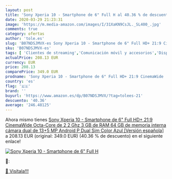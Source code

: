 ```yaml
---
layout: post
title: 'Sony Xperia 10 - Smartphone de 6" Full H al 40.36 % de descuento'
date: 2020-03-29 21:23:31
image: 'https://m.media-amazon.com/images/I/31XaKN9CsJL._SL400_.jpg'
comments: true
category: ofertas
author: 'tole.es'
slug: 'B07NDSJMVX-es Sony Xperia 10 - Smartphone de 6" Full HD+ 21:9 CinemaWide...'
sku: 'B07NDSJMVX-es'
tags: [ 'Clientes de streaming','Comunicación móvil y accesorios','Dispositivos para el streaming','Electrónica','Equipos de audio y Hi-Fi','Informática','Móviles','Móviles y smartphones libres','Tablets','android', ]
actualPrice: 208.13 EUR
currency: EUR
price: 208.13
comparePrice: 349.0 EUR
prodname: 'Sony Xperia 10 - Smartphone de 6" Full HD+ 21:9 CinemaWide  Octa-Core de 2 2 Ghz  3 GB de RAM  64 GB de memoria interna  cámara dual de 13+5 MP  Android P Dual Sim   Color Azul [Versión española]'
country: 'es'
flag: '🇪🇸'
brand: ''
buyurl: 'https://www.amazon.es/dp/B07NDSJMVX/?tag=tolees-21'
descuento: '40.36'
average: '246.48125'
---
```


Ahora mismo tienes [Sony Xperia 10 - Smartphone de 6" Full HD+ 21:9 CinemaWide  Octa-Core de 2 2 Ghz  3 GB de RAM  64 GB de memoria interna  cámara dual de 13+5 MP  Android P Dual Sim   Color Azul [Versión española]](https://www.amazon.es/dp/B07NDSJMVX/?tag=tolees-21) a 208.13 EUR (original: 349.0 EUR) (40.36 %  de descuento) en el siguiente enlace!

[![Sony Xperia 10 - Smartphone de 6" Full H](https://m.media-amazon.com/images/I/31XaKN9CsJL._SL400_.jpg)](https://www.amazon.es/dp/B07NDSJMVX/?tag=tolees-21)

🔎:


[🛒 Visítala!!!](https://www.amazon.es/dp/B07NDSJMVX/?tag=tolees-21)
